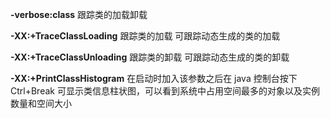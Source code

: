 **-verbose:class** 跟踪类的加载卸载

**-XX:+TraceClassLoading** 跟踪类的加载 可跟踪动态生成的类的加载

**-XX:+TraceClassUnloading** 跟踪类的卸载 可跟踪动态生成的类的卸载

**-XX:+PrintClassHistogram** 在启动时加入该参数之后在 java 控制台按下 Ctrl+Break 可显示类信息柱状图，可以看到系统中占用空间最多的对象以及实例数量和空间大小

